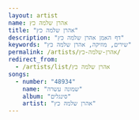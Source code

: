 ```yaml
---
layout: artist
name: אהרן שלמה כץ
title: "אהרן שלמה כץ"
description: "דף האמן אהרן שלמה כץ"
keywords: "שירים, מוזיקה, אהרן שלמה כץ"
permalink: /artists/אהרן-שלמה-כץ/
redirect_from:
  - /artists/list/אהרן שלמה כץ
songs:
  - number: "48934"
    name: "שמונה עשרה"
    album: "סינגלים"
    artist: "אהרן שלמה כץ"
---
```

